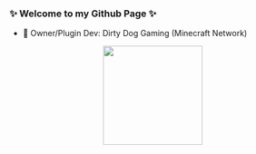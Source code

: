 ### ✨ Welcome to my Github Page ✨
- 🔭 Owner/Plugin Dev: Dirty Dog Gaming (Minecraft Network)

<div align="center">
  <img height="175em" src="https://github-readme-stats.vercel.app/api?username=Shadmage&count_private=true&show_icons=true&theme=dark"/>
</div>
